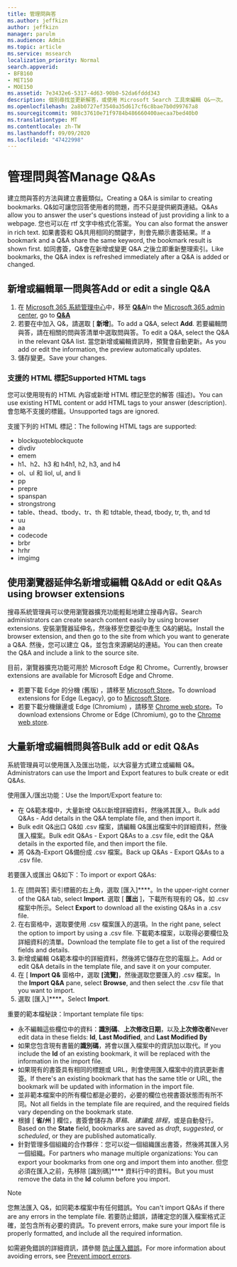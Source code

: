 ```yaml
---
title: 管理問與答
ms.author: jeffkizn
author: jeffkizn
manager: parulm
ms.audience: Admin
ms.topic: article
ms.service: mssearch
localization_priority: Normal
search.appverid:
- BFB160
- MET150
- MOE150
ms.assetid: 7e3432e6-5317-4d63-90b0-52da6fddd343
description: 個別尋找並更新解答，或使用 Microsoft Search 工具來編輯 Q&一次。
ms.openlocfilehash: 2a8b0727ef3540a35d617cf6c8bae7b0d99767a8
ms.sourcegitcommit: 988c37610e71f9784b486660400aecaa7bed40b0
ms.translationtype: MT
ms.contentlocale: zh-TW
ms.lasthandoff: 09/09/2020
ms.locfileid: "47422998"
---
```

# <a name="manage-qas"></a><span data-ttu-id="8e321-103">管理問與答</span><span class="sxs-lookup"><span data-stu-id="8e321-103">Manage Q&As</span></span>

<span data-ttu-id="8e321-104">建立問與答的方法與建立書籤類似。</span><span class="sxs-lookup"><span data-stu-id="8e321-104">Creating a Q&A is similar to creating bookmarks.</span></span> <span data-ttu-id="8e321-105">Q&如可讓您回答使用者的問題，而不只是提供網頁連結。</span><span class="sxs-lookup"><span data-stu-id="8e321-105">Q&As allow you to answer the user's questions instead of just providing a link to a webpage.</span></span> <span data-ttu-id="8e321-106">您也可以在 rtf 文字中格式化答案。</span><span class="sxs-lookup"><span data-stu-id="8e321-106">You can also format the answer in rich text.</span></span> <span data-ttu-id="8e321-107">如果書簽和 Q&共用相同的關鍵字，則會先顯示書簽結果。</span><span class="sxs-lookup"><span data-stu-id="8e321-107">If a bookmark and a Q&A share the same keyword, the bookmark result is shown first.</span></span> <span data-ttu-id="8e321-108">如同書簽，Q&會在新增或變更 Q&A 之後立即重新整理索引。</span><span class="sxs-lookup"><span data-stu-id="8e321-108">Like bookmarks, the Q&A index is refreshed immediately after a Q&A is added or changed.</span></span>

## <a name="add-or-edit-a-single-qa"></a><span data-ttu-id="8e321-109">新增或編輯單一問與答</span><span class="sxs-lookup"><span data-stu-id="8e321-109">Add or edit a single Q&A</span></span>

1. <span data-ttu-id="8e321-110">在 [Microsoft 365 系統管理中心](https://admin.microsoft.com)中，移至 [**Q&A**](https://admin.microsoft.com/Adminportal/Home#/MicrosoftSearch/qnas)</span><span class="sxs-lookup"><span data-stu-id="8e321-110">In the [Microsoft 365 admin center](https://admin.microsoft.com), go to [**Q&A**](https://admin.microsoft.com/Adminportal/Home#/MicrosoftSearch/qnas)</span></span>
1. <span data-ttu-id="8e321-111">若要在中加入 Q&，請選取 [ **新增**]。</span><span class="sxs-lookup"><span data-stu-id="8e321-111">To add a Q&A, select **Add**.</span></span>
<span data-ttu-id="8e321-112">若要編輯問與答，請在相關的問與答清單中選取問與答。</span><span class="sxs-lookup"><span data-stu-id="8e321-112">To edit a Q&A, select the Q&A in the relevant Q&A list.</span></span> <span data-ttu-id="8e321-113">當您新增或編輯資訊時，預覽會自動更新。</span><span class="sxs-lookup"><span data-stu-id="8e321-113">As you add or edit the information, the preview automatically updates.</span></span>
1. <span data-ttu-id="8e321-114">儲存變更。</span><span class="sxs-lookup"><span data-stu-id="8e321-114">Save your changes.</span></span>

### <a name="supported-html-tags"></a><span data-ttu-id="8e321-115">支援的 HTML 標記</span><span class="sxs-lookup"><span data-stu-id="8e321-115">Supported HTML tags</span></span>

<span data-ttu-id="8e321-116">您可以使用現有的 HTML 內容或新增 HTML 標記至您的解答 (描述)。</span><span class="sxs-lookup"><span data-stu-id="8e321-116">You can use existing HTML content or add HTML tags to your answer (description).</span></span> <span data-ttu-id="8e321-117">會忽略不支援的標籤。</span><span class="sxs-lookup"><span data-stu-id="8e321-117">Unsupported tags are ignored.</span></span>

<span data-ttu-id="8e321-118">支援下列的 HTML 標記：</span><span class="sxs-lookup"><span data-stu-id="8e321-118">The following HTML tags are supported:</span></span>

- <span data-ttu-id="8e321-119">blockquote</span><span class="sxs-lookup"><span data-stu-id="8e321-119">blockquote</span></span>
- <span data-ttu-id="8e321-120">div</span><span class="sxs-lookup"><span data-stu-id="8e321-120">div</span></span>
- <span data-ttu-id="8e321-121">em</span><span class="sxs-lookup"><span data-stu-id="8e321-121">em</span></span>
- <span data-ttu-id="8e321-122">h1、h2、h3 和 h4</span><span class="sxs-lookup"><span data-stu-id="8e321-122">h1, h2, h3, and h4</span></span>
- <span data-ttu-id="8e321-123">ol、ul 和 li</span><span class="sxs-lookup"><span data-stu-id="8e321-123">ol, ul, and li</span></span>
- <span data-ttu-id="8e321-124">p</span><span class="sxs-lookup"><span data-stu-id="8e321-124">p</span></span>
- <span data-ttu-id="8e321-125">pre</span><span class="sxs-lookup"><span data-stu-id="8e321-125">pre</span></span>
- <span data-ttu-id="8e321-126">span</span><span class="sxs-lookup"><span data-stu-id="8e321-126">span</span></span>
- <span data-ttu-id="8e321-127">strong</span><span class="sxs-lookup"><span data-stu-id="8e321-127">strong</span></span>
- <span data-ttu-id="8e321-128">table、thead、tbody、tr、th 和 td</span><span class="sxs-lookup"><span data-stu-id="8e321-128">table, thead, tbody, tr, th, and td</span></span>
- <span data-ttu-id="8e321-129">u</span><span class="sxs-lookup"><span data-stu-id="8e321-129">u</span></span>
- <span data-ttu-id="8e321-130">a</span><span class="sxs-lookup"><span data-stu-id="8e321-130">a</span></span>
- <span data-ttu-id="8e321-131">code</span><span class="sxs-lookup"><span data-stu-id="8e321-131">code</span></span>
- <span data-ttu-id="8e321-132">br</span><span class="sxs-lookup"><span data-stu-id="8e321-132">br</span></span>
- <span data-ttu-id="8e321-133">hr</span><span class="sxs-lookup"><span data-stu-id="8e321-133">hr</span></span>
- <span data-ttu-id="8e321-134">img</span><span class="sxs-lookup"><span data-stu-id="8e321-134">img</span></span>

## <a name="add-or-edit-qas-using-browser-extensions"></a><span data-ttu-id="8e321-135">使用瀏覽器延伸名新增或編輯 Q&</span><span class="sxs-lookup"><span data-stu-id="8e321-135">Add or edit Q&As using browser extensions</span></span>

<span data-ttu-id="8e321-136">搜尋系統管理員可以使用瀏覽器擴充功能輕鬆地建立搜尋內容。</span><span class="sxs-lookup"><span data-stu-id="8e321-136">Search administrators can create search content easily by using browser extensions.</span></span> <span data-ttu-id="8e321-137">安裝瀏覽器延伸名，然後移至您要從中產生 Q&的網站。</span><span class="sxs-lookup"><span data-stu-id="8e321-137">Install the browser extension, and then go to the site from which you want to generate a Q&A.</span></span> <span data-ttu-id="8e321-138">然後，您可以建立 Q&，並包含來源網站的連結。</span><span class="sxs-lookup"><span data-stu-id="8e321-138">You can then create the Q&A and include a link to the source site.</span></span>

<span data-ttu-id="8e321-139">目前，瀏覽器擴充功能可用於 Microsoft Edge 和 Chrome。</span><span class="sxs-lookup"><span data-stu-id="8e321-139">Currently, browser extensions are available for Microsoft Edge and Chrome.</span></span>

- <span data-ttu-id="8e321-140">若要下載 Edge 的分機 (舊版) ，請移至 [Microsoft Store](https://www.microsoft.com/p/microsoft-search-content-creator/9nrqdbcbwq55?activetab=pivot:overviewtab)。</span><span class="sxs-lookup"><span data-stu-id="8e321-140">To download extensions for Edge (Legacy), go to [Microsoft Store](https://www.microsoft.com/p/microsoft-search-content-creator/9nrqdbcbwq55?activetab=pivot:overviewtab).</span></span>
- <span data-ttu-id="8e321-141">若要下載分機鑲邊或 Edge (Chromium) ，請移至 [Chrome web store](https://chrome.google.com/webstore/detail/microsoft-search-content/nocnablpaoeecfmfnjoheefkogmleipm)。</span><span class="sxs-lookup"><span data-stu-id="8e321-141">To download extensions Chrome or Edge (Chromium), go to the [Chrome web store](https://chrome.google.com/webstore/detail/microsoft-search-content/nocnablpaoeecfmfnjoheefkogmleipm).</span></span>

## <a name="bulk-add-or-edit-qas"></a><span data-ttu-id="8e321-142">大量新增或編輯問與答</span><span class="sxs-lookup"><span data-stu-id="8e321-142">Bulk add or edit Q&As</span></span>

<span data-ttu-id="8e321-143">系統管理員可以使用匯入及匯出功能，以大容量方式建立或編輯 Q&。</span><span class="sxs-lookup"><span data-stu-id="8e321-143">Administrators can use the Import and Export features to bulk create or edit Q&As.</span></span>

<span data-ttu-id="8e321-144">使用匯入/匯出功能：</span><span class="sxs-lookup"><span data-stu-id="8e321-144">Use the Import/Export feature to:</span></span>

- <span data-ttu-id="8e321-145">在 Q&範本檔中，大量新增 Q&以新增詳細資料，然後將其匯入。</span><span class="sxs-lookup"><span data-stu-id="8e321-145">Bulk add Q&As - Add details in the Q&A template file, and then import it.</span></span>
- <span data-ttu-id="8e321-146">Bulk edit Q&出口 Q&如 .csv 檔案，請編輯 Q&匯出檔案中的詳細資料，然後匯入檔案。</span><span class="sxs-lookup"><span data-stu-id="8e321-146">Bulk edit Q&As - Export Q&As to a .csv file, edit the Q&A details in the exported file, and then import the file.</span></span>
- <span data-ttu-id="8e321-147">將 Q&為-Export Q&備份成 .csv 檔案。</span><span class="sxs-lookup"><span data-stu-id="8e321-147">Back up Q&As - Export Q&As to a .csv file.</span></span>

<span data-ttu-id="8e321-148">若要匯入或匯出 Q&如下：</span><span class="sxs-lookup"><span data-stu-id="8e321-148">To import or export Q&As:</span></span>

1. <span data-ttu-id="8e321-149">在 [問與答] 索引標籤的右上角，選取 [匯入]\*\*\*\*。</span><span class="sxs-lookup"><span data-stu-id="8e321-149">In the upper-right corner of the Q&A tab, select **Import**.</span></span>
<span data-ttu-id="8e321-150">選取 [ **匯出** ]，下載所有現有的 Q&，如 .csv 檔案中所示。</span><span class="sxs-lookup"><span data-stu-id="8e321-150">Select **Export** to download all the existing Q&As in a .csv file.</span></span>
1. <span data-ttu-id="8e321-151">在右窗格中，選取要使用 .csv 檔案匯入的選項。</span><span class="sxs-lookup"><span data-stu-id="8e321-151">In the right pane, select the option to import by using a .csv file.</span></span> <span data-ttu-id="8e321-152">下載範本檔案，以取得必要欄位及詳細資料的清單。</span><span class="sxs-lookup"><span data-stu-id="8e321-152">Download the template file to get a list of the required fields and details.</span></span>
1. <span data-ttu-id="8e321-153">新增或編輯 Q&範本檔中的詳細資料，然後將它儲存在您的電腦上。</span><span class="sxs-lookup"><span data-stu-id="8e321-153">Add or edit Q&A details in the template file, and save it on your computer.</span></span>
1. <span data-ttu-id="8e321-154">在 [ **Import Q&** 窗格中，選取 **[流覽]**，然後選取您要匯入的 .csv 檔案。</span><span class="sxs-lookup"><span data-stu-id="8e321-154">In the **Import Q&A** pane, select **Browse**, and then select the .csv file that you want to import.</span></span>
1. <span data-ttu-id="8e321-155">選取 [匯入]\*\*\*\*。</span><span class="sxs-lookup"><span data-stu-id="8e321-155">Select **Import**.</span></span>

<span data-ttu-id="8e321-156">重要的範本檔秘訣：</span><span class="sxs-lookup"><span data-stu-id="8e321-156">Important template file tips:</span></span>

- <span data-ttu-id="8e321-157">永不編輯這些欄位中的資料：**識別碼**、**上次修改日期**，以及**上次修改者**</span><span class="sxs-lookup"><span data-stu-id="8e321-157">Never edit data in these fields: **Id**, **Last Modified**, and **Last Modified By**</span></span>
- <span data-ttu-id="8e321-158">如果您包含現有書籤的**識別碼**，將會以匯入檔案中的資訊加以取代。</span><span class="sxs-lookup"><span data-stu-id="8e321-158">If you include the **Id** of an existing bookmark, it will be replaced with the information in the import file.</span></span>
- <span data-ttu-id="8e321-159">如果現有的書簽具有相同的標題或 URL，則會使用匯入檔案中的資訊更新書簽。</span><span class="sxs-lookup"><span data-stu-id="8e321-159">If there's an existing bookmark that has the same title or URL, the bookmark will be updated with information in the import file.</span></span>
- <span data-ttu-id="8e321-160">並非範本檔案中的所有欄位都是必要的，必要的欄位也視書簽狀態而有所不同。</span><span class="sxs-lookup"><span data-stu-id="8e321-160">Not all fields in the template file are required, and the required fields vary depending on the bookmark state.</span></span>
- <span data-ttu-id="8e321-161">根據 [ **省/州** ] 欄位，書簽會儲存為 *草稿*、 *建議*或 *排程*，或是自動發行。</span><span class="sxs-lookup"><span data-stu-id="8e321-161">Based on the **State** field, bookmarks are saved as *draft*, *suggested*, or *scheduled*, or they are published automatically.</span></span>
- <span data-ttu-id="8e321-162">針對管理多個組織的合作夥伴：您可以從一個組織匯出書簽，然後將其匯入另一個組織。</span><span class="sxs-lookup"><span data-stu-id="8e321-162">For partners who manage multiple organizations: You can export your bookmarks from one org and import them into another.</span></span> <span data-ttu-id="8e321-163">但您必須在匯入之前，先移除 [識別碼]\*\*\*\* 資料行中的資料。</span><span class="sxs-lookup"><span data-stu-id="8e321-163">But you must remove the data in the **Id** column before you import.</span></span>

> [!NOTE]
> <span data-ttu-id="8e321-164">您無法匯入 Q&，如同範本檔案中有任何錯誤。</span><span class="sxs-lookup"><span data-stu-id="8e321-164">You can't import Q&As if there are any errors in the template file.</span></span> <span data-ttu-id="8e321-165">若要防止錯誤，請確定您的匯入檔案格式正確，並包含所有必要的資訊。</span><span class="sxs-lookup"><span data-stu-id="8e321-165">To prevent errors, make sure your import file is properly formatted, and include all the required information.</span></span>

<span data-ttu-id="8e321-166">如需避免錯誤的詳細資訊，請參閱 [防止匯入錯誤](manage-bookmarks.md#prevent-import-errors)。</span><span class="sxs-lookup"><span data-stu-id="8e321-166">For more information about avoiding errors, see [Prevent import errors](manage-bookmarks.md#prevent-import-errors).</span></span>
